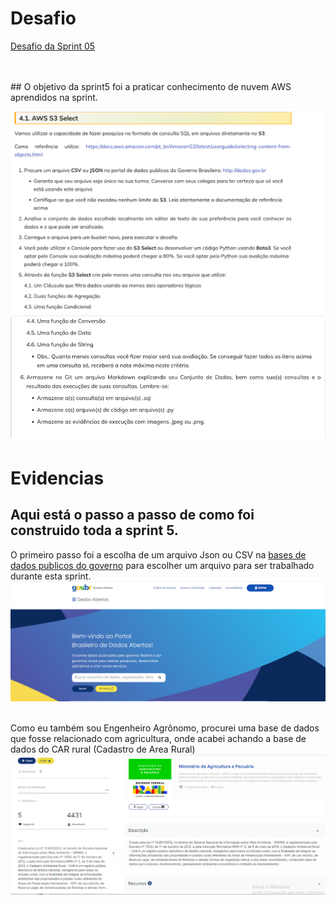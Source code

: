 # Desafio
[Desafio da Sprint 05](https://github.com/rafaelkabata/ProgramaBolsasPB/tree/main/Sprint%205/Desafio)

<br><br> ## O objetivo da sprint5 foi a praticar conhecimento de nuvem AWS aprendidos na sprint.

![Diagrama](https://github.com/rafaelkabata/ProgramaBolsasPB/blob/main/Sprint%205/evidencias/obj_desafio_1.png)
![Diagrama](https://github.com/rafaelkabata/ProgramaBolsasPB/blob/main/Sprint%205/evidencias/obj_desafio_2.png)
<br/>
</div>

# Evidencias

## Aqui está o passo a passo de como foi construido toda a sprint 5.

O primeiro passo foi a escolha de um arquivo Json ou CSV na [bases de dados publicos do governo](https://dados.gov.br/home) para escolher um arquivo para ser trabalhado durante esta sprint.
![Diagrama](https://github.com/rafaelkabata/ProgramaBolsasPB/blob/main/Sprint%205/evidencias/dados_governo.png)
<br><br>

Como eu também sou Engenheiro Agrônomo, procurei uma base de dados que fosse relacionado com agricultura, onde acabei achando a base de dados do CAR rural (Cadastro de Area Rural) 
![Diagrama](https://github.com/rafaelkabata/ProgramaBolsasPB/blob/main/Sprint%205/evidencias/cadastro_area_rural.png)
